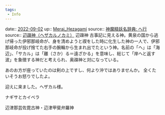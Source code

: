 ```yaml
---
tags:
 - Info
---
```


date:: [2022-09-02](Daily_Note/2022-09-02.md)
up:: [Merai_Hezagami](../Bar/Novel/Nacaria/Merai_Hezagami.md)
source:: [神魔精妖名辞典: へ行](https://shimma.info/j50/he/#hezakaru)
source:: [辺疎神（ヘザカルノカミ）](https://nihonsinwa.com/page/1983.html)
辺疎神
古事記に見える神。黄泉の国から逃げ帰った伊邪那岐命が、身を清めようと禊をした時に化生した神の一人で、伊邪那岐命が投げ捨てた右手の腕輪から生まれ出でたという神。名前の「ヘ」は「海辺」、「サカル」は「離（さか）る＝遠ざかる」を意味し、総じて「岸へと返す波」を象徴する神だと考えられ、奥疎神と対になっている。

あのお方が座っていたのは剣の上ですし、何より沖ではありませんか。
全くたいそうお怒りでしたよ。

迎えに来ました。ヘザカル様。

ナギサとカイベラ

辺津那芸佐毘古神・辺津甲斐弁羅神
